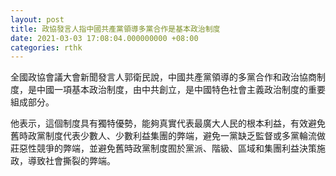 ```yaml
---
layout: post
title: 政協發言人指中國共產黨領導多黨合作是基本政治制度
date: 2021-03-03 17:08:04.000000000 +08:00
categories: rthk
---
```


全國政協會議大會新聞發言人郭衛民說，中國共產黨領導的多黨合作和政治協商制度，是中國一項基本政治制度，由中共創立，是中國特色社會主義政治制度的重要組成部分。

他表示，這個制度具有獨特優勢，能夠真實代表最廣大人民的根本利益，有效避免舊時政黨制度代表少數人、少數利益集團的弊端，避免一黨缺乏監督或多黨輪流做莊惡性競爭的弊端，並避免舊時政黨制度囿於黨派、階級、區域和集團利益決策施政，導致社會撕裂的弊端。
